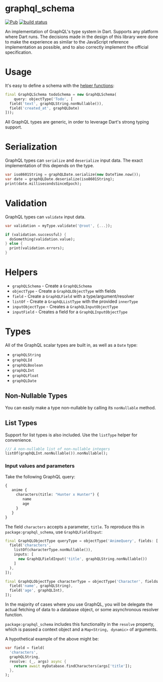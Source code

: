 # graphql_schema
[![Pub](https://img.shields.io/pub/v/graphql_schema.svg)](https://pub.dartlang.org/packages/graphql_schema)
[![build status](https://travis-ci.org/angel-dart/graphql.svg)](https://travis-ci.org/angel-dart/graphql)

An implementation of GraphQL's type system in Dart. Supports any platform where Dart runs.
The decisions made in the design of this library were done to make the experience
as similar to the JavaScript reference implementation as possible, and to also
correctly implement the official specification.

# Usage
It's easy to define a schema with the
[helper functions](#helpers):

```dart
final GraphQLSchema todoSchema = new GraphQLSchema(
    query: objectType('Todo', [
  field('text', graphQLString.nonNullable()),
  field('created_at', graphQLDate)
]));
```

All GraphQL types are generic, in order to leverage Dart's strong typing support.

# Serialization
GraphQL types can `serialize` and `deserialize` input data.
The exact implementation of this depends on the type.

```dart
var iso8601String = graphQLDate.serialize(new DateTime.now());
var date = graphQLDate.deserialize(iso8601String);
print(date.millisecondsSinceEpoch);
```

# Validation
GraphQL types can `validate` input data.

```dart
var validation = myType.validate('@root', {...});

if (validation.successful) {
  doSomething(validation.value);
} else {
  print(validation.errors);
}
```

# Helpers
* `graphQLSchema` - Create a `GraphQLSchema`
* `objectType` - Create a `GraphQLObjectType` with fields
* `field` - Create a `GraphQLField` with a type/argument/resolver
* `listOf` - Create a `GraphQLListType` with the provided `innerType`
* `inputObjectType` - Creates a `GraphQLInputObjectType`
* `inputField` - Creates a field for a `GraphQLInputObjectType`

# Types
All of the GraphQL scalar types are built in, as well as a `Date` type:
* `graphQLString`
* `graphQLId`
* `graphQLBoolean`
* `graphQLInt`
* `graphQLFloat`
* `graphQLDate`

## Non-Nullable Types
You can easily make a type non-nullable by calling its `nonNullable` method.

## List Types
Support for list types is also included. Use the `listType` helper for convenience.

```dart
/// A non-nullable list of non-nullable integers
listOf(graphQLInt.nonNullable()).nonNullable();
```

### Input values and parameters
Take the following GraphQL query:

```graphql
{
   anime {
     characters(title: "Hunter x Hunter") {
        name
        age
     }
   }
}
```

The field `characters` accepts a parameter, `title`. To reproduce this in
`package:graphql_schema`, use `GraphQLFieldInput`:

```dart
final GraphQLObjectType queryType = objectType('AnimeQuery', fields: [
  field('characters',
    listOf(characterType.nonNullable()),
    inputs: [
      new GraphQLFieldInput('title', graphQLString.nonNullable())
    ]
  ),
]);

final GraphQLObjectType characterType = objectType('Character', fields: [
  field('name', graphQLString),
  field('age', graphQLInt),
]);
```

In the majority of cases where you use GraphQL, you will be delegate the
actual fetching of data to a database object, or some asynchronous resolver
function.

`package:graphql_schema` includes this functionality in the `resolve` property,
which is passed a context object and a `Map<String, dynamic>` of arguments.

A hypothetical example of the above might be:

```dart
var field = field(
  'characters',
  graphQLString,
  resolve: (_, args) async {
    return await myDatabase.findCharacters(args['title']);
  },
);
```
